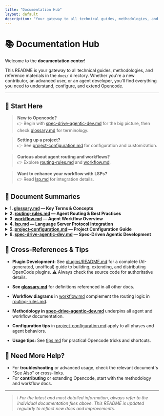 ```yaml
---
title: "Documentation Hub"
layout: default
description: "Your gateway to all technical guides, methodologies, and reference materials for Opencode."
---
```


# 📚 Documentation Hub

Welcome to the **documentation center**! 

This README is your gateway to all technical guides, methodologies, and reference materials in the `docs/` directory. Whether you're a new contributor, an advanced user, or an agent developer, you'll find everything you need to understand, configure, and extend Opencode.

---

## 🧭 Start Here

> **New to Opencode?**  
> 👉 Begin with [spec-drive-agentic-dev.md](./spec-drive-agentic-dev.md) for the big picture, then check [glossary.md](./glossary.md) for terminology.

> **Setting up a project?**  
> 👉 See [project-configuration.md](./project-configuration.md) for configuration and customization.

> **Curious about agent routing and workflows?**  
> 👉 Explore [routing-rules.md](./routing-rules.md) and [workflow.md](./workflow.md).

> **Want to enhance your workflow with LSPs?**  
> 👉 Read [lsp.md](./lsp.md) for integration details.



## 📑 Document Summaries

<details markdown="1">
<summary markdown="span"><strong>1. <a href="./glossary.md">glossary.md</a> — Key Terms & Concepts</strong></summary>

A concise glossary defining essential Opencode terms:  
- **Agent** & **Subagent** roles  
- **EARS** (Easy Approach to Requirements Syntax)  
- **TDD** (Test-Driven Development)  
- **Approval Gate** and more

_Recommended for all users to ensure a shared understanding of Opencode's language._
</details>

<details markdown="1">
<summary markdown="span"><strong>2. <a href="./routing-rules.md">routing-rules.md</a> — Agent Routing & Best Practices</strong></summary>

Comprehensive guide to the `@router` agent:  
- Central request coordination  
- Agent selection logic  
- Routing tables  
- Best practices for scalable, maintainable workflows

_See also: [workflow.md](./workflow.md) for agent lifecycle diagrams._
</details>

<details markdown="1">
<summary markdown="span"><strong>3. <a href="./workflow.md">workflow.md</a> — Agent Workflow Overview</strong></summary>

Step-by-step and visual overview of:  
- Agent and subagent communication  
- Development phase sequence  
- User request processing  
- Diagrams for clarity

_Use this to understand how Opencode orchestrates complex development tasks._
</details>

<details markdown="1">
<summary markdown="span"><strong>4. <a href="./lsp.md">lsp.md</a> — Language Server Protocol Integration</strong></summary>

Explains how LSPs empower Opencode with:  
- Structured code analysis  
- Real-time code intelligence  
- Multi-language and framework support

_Enhance your development experience with LSP-powered features._
</details>

<details markdown="1">
<summary markdown="span"><strong>5. <a href="./project-configuration.md">project-configuration.md</a> — Project Configuration Guide</strong></summary>

How to tailor Opencode for your project:  
- Overriding global settings  
- Local configuration files  
- Managing workflows, formatters, linters, and permissions

_Ensure your project is set up for success and consistency._
</details>

<details markdown="1">
<summary markdown="span"><strong>6. <a href="./spec-drive-agentic-dev.md">spec-drive-agentic-dev.md</a> — Spec-Driven Agentic Development</strong></summary>

The definitive guide to Opencode's methodology:  
- **5-phase workflow:** Plan → Requirements → Design → Tasks → Execute  
- **EARS** requirements format  
- **TDD** practices  
- **Quality gates** for each phase

_Adopt this process for high-quality, testable, and maintainable software._
</details>



## 🧩 Cross-References & Tips

- **Plugin Development:** See [plugins/README.md](./plugins/README.md) for a complete (AI-generated, unoffical) guide to building, extending, and distributing OpenCode plugins. ⚠️ Always check the source code for authoritative details.

- **See [glossary.md](./glossary.md)** for definitions referenced in all other docs.
- **Workflow diagrams** in [workflow.md](./workflow.md) complement the routing logic in [routing-rules.md](./routing-rules.md).
- **Methodology in [spec-drive-agentic-dev.md](./spec-drive-agentic-dev.md)** underpins all agent and workflow documentation.
- **Configuration tips** in [project-configuration.md](./project-configuration.md) apply to all phases and agent behaviors.
- **Usage tips:** See [tips.md](./tips.md) for practical Opencode tricks and shortcuts.



## 🚦 Need More Help?

- For **troubleshooting** or advanced usage, check the relevant document's "See Also" or cross-links.
- For **contributing** or extending Opencode, start with the methodology and workflow docs.

---

> ℹ️ _For the latest and most detailed information, always refer to the individual documentation files above. This README is updated regularly to reflect new docs and improvements._
